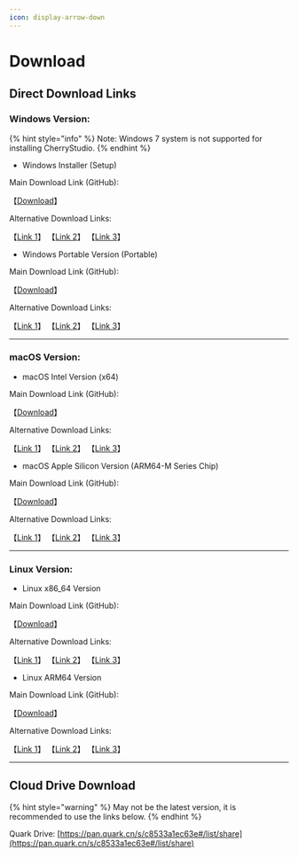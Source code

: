 ```yaml
---
icon: display-arrow-down
---
```


# Download

## Direct Download Links

### Windows Version:

{% hint style="info" %}
Note: Windows 7 system is not supported for installing CherryStudio.&#x20;
{% endhint %}

* Windows Installer (Setup)

Main Download Link (GitHub):

【[Download](https://github.com/CherryHQ/cherry-studio/releases/downloadv0.9.30/Cherry-Studio-0.9.30-setup.exe)】

Alternative Download Links:

【[Link 1](https://download-cf.ocoolai.com/https://github.com/CherryHQ/cherry-studio/releases/download/v0.9.30/Cherry-Studio-0.9.30-setup.exe)】 【[Link 2](https://download.ocoolai.com/https://github.com/CherryHQ/cherry-studio/releases/download/v0.9.30/Cherry-Studio-0.9.30-setup.exe)】 【[Link 3](https://download.ocoolai.online/https://github.com/CherryHQ/cherry-studio/releases/download/v0.9.30/Cherry-Studio-0.9.30-setup.exe)】

* Windows Portable Version (Portable)

Main Download Link (GitHub):

【[Download](https://github.com/CherryHQ/cherry-studio/releases/downloadv0.9.30/Cherry-Studio-0.9.30-portable.exe)】

Alternative Download Links:

【[Link 1](https://download-cf.ocoolai.com/https://github.com/CherryHQ/cherry-studio/releases/download/v0.9.30/Cherry-Studio-0.9.30-portable.exe)】 【[Link 2](https://download.ocoolai.com/https://github.com/CherryHQ/cherry-studio/releases/download/v0.9.30/Cherry-Studio-0.9.30-portable.exe)】 【[Link 3](https://download.ocoolai.online/https://github.com/CherryHQ/cherry-studio/releases/download/v0.9.30/Cherry-Studio-0.9.30-portable.exe)】

***

### macOS Version:

* macOS Intel Version (x64)

Main Download Link (GitHub):

【[Download](https://github.com/CherryHQ/cherry-studio/releases/downloadv0.9.30/Cherry-Studio-0.9.30-x64.dmg)】

Alternative Download Links:

【[Link 1](https://download-cf.ocoolai.com/https://github.com/CherryHQ/cherry-studio/releases/download/v0.9.30/Cherry-Studio-0.9.30-x64.dmg)】 【[Link 2](https://download.ocoolai.com/https://github.com/CherryHQ/cherry-studio/releases/download/v0.9.30/Cherry-Studio-0.9.30-x64.dmg)】 【[Link 3](https://download.ocoolai.online/https://github.com/CherryHQ/cherry-studio/releases/download/v0.9.30/Cherry-Studio-0.9.30-x64.dmg)】

* macOS Apple Silicon Version (ARM64-M Series Chip)

Main Download Link (GitHub):

【[Download](https://github.com/CherryHQ/cherry-studio/releases/downloadv0.9.30/Cherry-Studio-0.9.30-arm64.dmg)】

Alternative Download Links:

【[Link 1](https://download-cf.ocoolai.com/https://github.com/CherryHQ/cherry-studio/releases/download/v0.9.30/Cherry-Studio-0.9.30-arm64.dmg)】 【[Link 2](https://download.ocoolai.com/https://github.com/CherryHQ/cherry-studio/releases/download/v0.9.30/Cherry-Studio-0.9.30-arm64.dmg)】 【[Link 3](https://download.ocoolai.online/https://github.com/CherryHQ/cherry-studio/releases/download/v0.9.30/Cherry-Studio-0.9.30-arm64.dmg)】

***

### Linux Version:

* Linux x86\_64 Version

Main Download Link (GitHub):

【[Download](https://github.com/CherryHQ/cherry-studio/releases/downloadv0.9.30/Cherry-Studio-0.9.30-x86_64.AppImage)】

Alternative Download Links:

【[Link 1](https://download-cf.ocoolai.com/https://github.com/CherryHQ/cherry-studio/releases/download/v0.9.30/Cherry-Studio-0.9.30-x86_64.AppImage)】 【[Link 2](https://download.ocoolai.com/https://github.com/CherryHQ/cherry-studio/releases/download/v0.9.30/Cherry-Studio-0.9.30-x86_64.AppImage)】 【[Link 3](https://download.ocoolai.online/https://github.com/CherryHQ/cherry-studio/releases/download/v0.9.30/Cherry-Studio-0.9.30-x86_64.AppImage)】

* Linux ARM64 Version

Main Download Link (GitHub):

【[Download](https://github.com/CherryHQ/cherry-studio/releases/downloadv0.9.30/Cherry-Studio-0.9.30-arm64.AppImage)】

Alternative Download Links:

【[Link 1](https://download-cf.ocoolai.com/https://github.com/CherryHQ/cherry-studio/releases/download/v0.9.30/Cherry-Studio-0.9.30-arm64.AppImage)】 【[Link 2](https://download.ocoolai.com/https://github.com/CherryHQ/cherry-studio/releases/download/v0.9.30/Cherry-Studio-0.9.30-arm64.AppImage)】 【[Link 3](https://download.ocoolai.online/https://github.com/CherryHQ/cherry-studio/releases/download/v0.9.30/Cherry-Studio-0.9.30-arm64.AppImage)】

***

## Cloud Drive Download

{% hint style="warning" %}
May not be the latest version, it is recommended to use the links below.
{% endhint %}

Quark Drive: [https://pan.quark.cn/s/c8533a1ec63e#/list/share](https://pan.quark.cn/s/c8533a1ec63e#/list/share)
